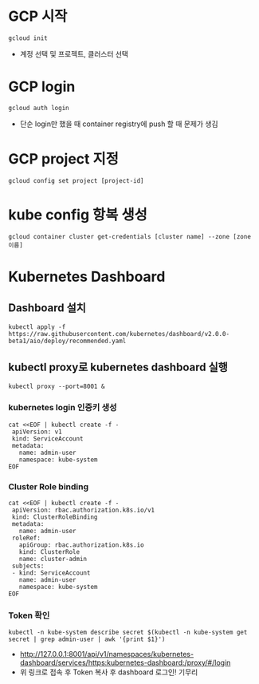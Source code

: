 # GCP 시작 

```
gcloud init
```
- 계정 선택 및 프로젝트, 클러스터 선택 

# GCP login 

```
gcloud auth login
```
- 단순 login만 했을 때 container registry에 push 할 때 문제가 생김 

# GCP project 지정

```
gcloud config set project [project-id]
```

# kube config 항복 생성 

```
gcloud container cluster get-credentials [cluster name] --zone [zone 이름]
```

# Kubernetes Dashboard 

## Dashboard 설치 
```
kubectl apply -f https://raw.githubusercontent.com/kubernetes/dashboard/v2.0.0-beta1/aio/deploy/recommended.yaml 
```

## kubectl proxy로 kubernetes dashboard 실행 
```
kubectl proxy --port=8001 &
```

### kubernetes login 인증키 생성 
```
cat <<EOF | kubectl create -f -
 apiVersion: v1
 kind: ServiceAccount
 metadata:
   name: admin-user
   namespace: kube-system
EOF
```

### Cluster Role binding 
```
cat <<EOF | kubectl create -f -
 apiVersion: rbac.authorization.k8s.io/v1
 kind: ClusterRoleBinding
 metadata:
   name: admin-user
 roleRef:
   apiGroup: rbac.authorization.k8s.io
   kind: ClusterRole
   name: cluster-admin
 subjects:
 - kind: ServiceAccount
   name: admin-user
   namespace: kube-system
EOF
```

### Token 확인 
```
kubectl -n kube-system describe secret $(kubectl -n kube-system get secret | grep admin-user | awk '{print $1}') 
```
- http://127.0.0.1:8001/api/v1/namespaces/kubernetes-dashboard/services/https:kubernetes-dashboard:/proxy/#/login
- 위 링크로 접속 후 Token 복사 후 dashboard 로그인! 기무리

